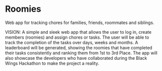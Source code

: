 # Roomies
Web app for tracking chores for families, friends, roommates and siblings.

VISION: A simple and sleek web app that allows the user to log in, create members (roomies) and assign chores or tasks. The user will be able to track the completion of the tasks over days, weeks and months. A leaderboard will be generated, showing the roomies that have completed their tasks consistently and ranking them from 1st to 3rd Place. The app will also showcase the developers who have collaborated during the Black Wings Hackathon to make the project a reality. 
